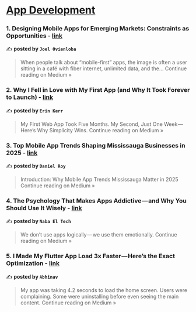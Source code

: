 
<h1><a href=https://medium.com/tag/mobile-app-development/recommended target="_blank" rel="noopener noreferrer">App Development</a></h1>
<h3>1. Designing Mobile Apps for Emerging Markets: Constraints as Opportunities - <a href="https://medium.com/@jovienloba1/designing-mobile-apps-for-emerging-markets-constraints-as-opportunities-c48fd76e586d?source=rss------mobile_app_development-5" target="_blank" rel="noopener noreferrer">link</a></h3>

✍️ **posted by `Joel Ovienloba`**

<blockquote>When people talk about “mobile-first” apps, the image is often a user sitting in a café with fiber internet, unlimited data, and the…
Continue reading on Medium »</blockquote>

<h3>2. Why I Fell in Love with My First App (and Why It Took Forever to Launch) - <a href="https://medium.com/@erin.kerr17/why-i-fell-in-love-with-my-first-app-and-why-it-took-forever-to-launch-8e3acc145dc0?source=rss------mobile_app_development-5" target="_blank" rel="noopener noreferrer">link</a></h3>

✍️ **posted by `Erin Kerr`**

<blockquote>My First Web App Took Five Months. My Second, Just One Week — Here’s Why Simplicity Wins.
Continue reading on Medium »</blockquote>

<h3>3. Top Mobile App Trends Shaping Mississauga Businesses in 2025 - <a href="https://medium.com/@shayanseo786/top-mobile-app-trends-shaping-mississauga-businesses-in-2025-38f478373320?source=rss------mobile_app_development-5" target="_blank" rel="noopener noreferrer">link</a></h3>

✍️ **posted by `Daniel Roy`**

<blockquote>Introduction: Why Mobile App Trends Mississauga Matter in 2025
Continue reading on Medium »</blockquote>

<h3>4. The Psychology That Makes Apps Addictive — and Why You Should Use It Wisely - <a href="https://medium.com/@naba.el.tech/the-psychology-that-makes-apps-addictive-and-why-you-should-use-it-wisely-7e36c6672400?source=rss------mobile_app_development-5" target="_blank" rel="noopener noreferrer">link</a></h3>

✍️ **posted by `Naba El Tech`**

<blockquote>We don’t use apps logically — we use them emotionally.
Continue reading on Medium »</blockquote>

<h3>5. I Made My Flutter App Load 3x Faster — Here’s the Exact Optimization - <a href="https://codingplainenglish.medium.com/i-made-my-flutter-app-load-3x-faster-heres-the-exact-optimization-ec2ca3617f2f?source=rss------mobile_app_development-5" target="_blank" rel="noopener noreferrer">link</a></h3>

✍️ **posted by `Abhinav`**

<blockquote>My app was taking 4.2 seconds to load the home screen. Users were complaining. Some were uninstalling before even seeing the main content.
Continue reading on Medium »</blockquote>

